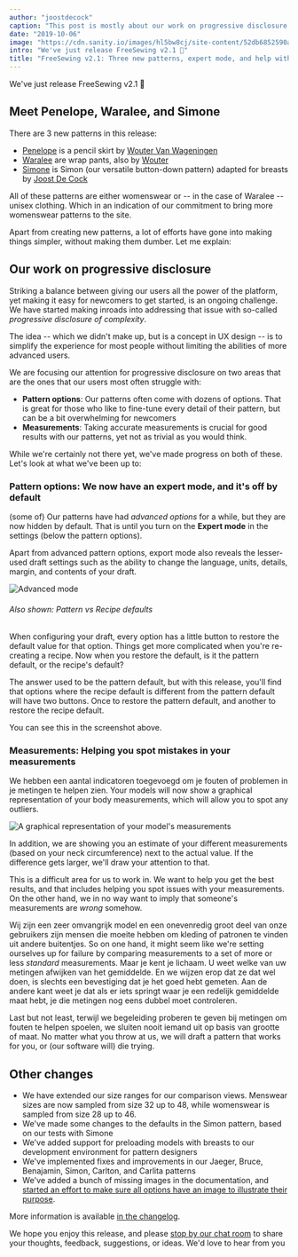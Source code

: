 ```yaml
---
author: "joostdecock"
caption: "This post is mostly about our work on progressive disclosure. Also: Three new patterns!"
date: "2019-10-06"
image: "https://cdn.sanity.io/images/hl5bw8cj/site-content/52db6852590a15208dace4a16a6a1c824037e400-2000x1500.jpg"
intro: "We've just release FreeSewing v2.1 🎉"
title: "FreeSewing v2.1: Three new patterns, expert mode, and help with measurements"
---
```



We've just release FreeSewing v2.1 🎉

## Meet Penelope, Waralee, and Simone

There are 3 new patterns in this release:

 - [Penelope](/patterns/penelope) is a pencil skirt by [Wouter Van Wageningen](/users/wouter.vdub)
 - [Waralee](/patterns/waralee) are wrap pants, also by [Wouter](/users/wouter.vdub)
 - [Simone](/patterns/simone) is Simon (our versatile button-down pattern) adapted for breasts by [Joost De Cock](/users/joost)

All of these patterns are either womenswear or -- in the case of Waralee -- unisex clothing. Which in an indication of our commitment to bring more womenswear patterns to the site.

Apart from creating new patterns, a lot of efforts have gone into making things simpler, without making them dumber. Let me explain:

## Our work on progressive disclosure

Striking a balance between giving our users all the power of the platform, yet making it easy for newcomers to get started, is an ongoing challenge. We have started making inroads into addressing that issue with so-called *progressive disclosure of complexity*.

The idea -- which we didn't make up, but is a concept in UX design -- is to simplify the experience for most people without limiting the abilities of more advanced users.

We are focusing our attention for progressive disclosure on two areas that are the ones that our users most often struggle with:

 - **Pattern options**: Our patterns often come with dozens of options. That is great for those who like to fine-tune every detail of their pattern, but can be a bit overwhelming for newcomers
 - **Measurements**: Taking accurate measurements is crucial for good results with our patterns, yet not as trivial as you would think.

While we're certainly not there yet, we've made progress on both of these. Let's look at what we've been up to:

### Pattern options: We now have an expert mode, and it's off by default

(some of) Our patterns have had *advanced options* for a while, but they are now hidden by default. That is until you turn on the **Expert mode** in the settings (below the pattern options).

Apart from advanced pattern options, export mode also reveals the lesser-used draft settings such as the ability to change the language, units, details, margin, and contents of your draft.

![Advanced mode](https://posts.freesewing.org/uploads/recreate_a6e2f9c4d6.png)

<Note> 

###### Also shown: Pattern vs Recipe defaults

When configuring your draft, every option has a little button to restore the default value for that option.
Things get more complicated when you're re-creating a recipe. Now when you restore the default, is it the pattern default, or the recipe's default?

The answer used to be the pattern default, but with this release, you'll find that options where the recipe default is different from the pattern
default will have two buttons. Once to restore the pattern default, and another to restore the recipe default. 

You can see this in the screenshot above.

</Note>

### Measurements: Helping you spot mistakes in your measurements

We hebben een aantal indicatoren toegevoegd om je fouten of problemen in je metingen te helpen zien. Your models will now show a graphical representation of your body measurements, which will allow you to spot any outliers.

![A graphical representation of your model's measurements](https://posts.freesewing.org/uploads/model_c3fa8fc50c.png)

In addition, we are showing you an estimate of your different measurements (based on your neck circumference) next to the actual value. If the difference gets larger, we'll draw your attention to that.

This is a difficult area for us to work in. We want to help you get the best results, and that includes helping you spot issues with your measurements. On the other hand, we in no way want to imply that someone's measurements are *wrong* somehow.

Wij zijn een zeer omvangrijk model en een onevenredig groot deel van onze gebruikers zijn mensen die moeite hebben om kleding of patronen te vinden uit andere buitentjes. So on one hand, it might seem like we're setting ourselves up for failure by comparing measurements to a set of more or less *standard* measurements. Maar je kent je lichaam. U weet welke van uw metingen afwijken van het gemiddelde. En we wijzen erop dat ze dat wel doen, is slechts een bevestiging dat je het goed hebt gemeten. Aan de andere kant weet je dat als er iets springt waar je een redelijk gemiddelde maat hebt, je die metingen nog eens dubbel moet controleren.

Last but not least, terwijl we begeleiding proberen te geven bij metingen om fouten te helpen spoelen, we sluiten nooit iemand uit op basis van grootte of maat. No matter what you throw at us, we will  draft a pattern that works for you, or (our software will) die trying.

## Other changes

 - We have extended our size ranges for our comparison views. Menswear sizes are now sampled from size 32 up to 48, while womenswear is sampled from size 28 up to 46.
 - We've made some changes to the defaults in the Simon pattern, based on our tests with Simone
 - We've added support for preloading models with breasts to our development environment for pattern designers
 - We've implemented fixes and improvements in our Jaeger, Bruce, Benajamin, Simon, Carlton, and Carlita patterns
 - We've added a bunch of missing images in the documentation, and [started an effort to make sure all options have an image to illustrate their purpose](https://github.com/freesewing/freesewing.org/issues/190).

More information is available [in the changelog](https://github.com/freesewing/freesewing/blob/develop/CHANGELOG.md).

We hope you enjoy this release, and please [stop by our chat room](https://discord.freesewing.org/) to share your thoughts, feedback, suggestions, or ideas. We'd love to hear from you 





